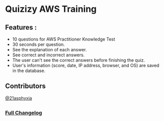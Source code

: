 # Quizizy AWS Training
## Features :
* 10 questions for AWS Practitioner Knowledge Test
* 30 seconds per question.
* See the explanation of each answer.
* See correct and incorrect answers.
* The user can't see the correct answers before finishing the quiz.
* User's information (score, date, IP address, browser, and OS) are saved in the database.

## Contributors
[@21asphyxia](https://github.com/21asphyxia)
##
### [Full Changelog](https://github.com/21asphyxia/Quizizy-AWS/commits)
